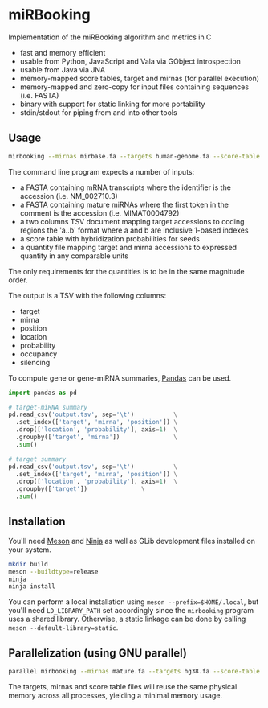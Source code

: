 # miRBooking

Implementation of the miRBooking algorithm and metrics in C

 - fast and memory efficient
 - usable from Python, JavaScript and Vala via GObject introspection
 - usable from Java via JNA
 - memory-mapped score tables, target and mirnas (for parallel execution)
 - memory-mapped and zero-copy for input files containing sequences (i.e. FASTA)
 - binary with support for static linking for more portability
 - stdin/stdout for piping from and into other tools

## Usage

```bash
mirbooking --mirnas mirbase.fa --targets human-genome.fa --score-table scores [--output output.tsv] [--threshold] [--log-base] [quantities]
```

The command line program expects a number of inputs:

 - a FASTA containing mRNA transcripts where the identifier is the accession
   (i.e. NM_002710.3)
 - a FASTA containing mature miRNAs where the first token in the comment is the
   accession (i.e. MIMAT0004792)
 - a two columns TSV document mapping target accessions to coding regions the
   'a..b' format where a and b are inclusive 1-based indexes
 - a score table with hybridization probabilities for seeds
 - a quantity file mapping target and mirna accessions to expressed quantity in
   any comparable units

The only requirements for the quantities is to be in the same magnitude order.

The output is a TSV with the following columns:

 - target
 - mirna
 - position
 - location
 - probability
 - occupancy
 - silencing

To compute gene or gene-miRNA summaries, [Pandas](https://pandas.pydata.org/)
can be used.

```python
import pandas as pd

# target-miRNA summary
pd.read_csv('output.tsv', sep='\t')           \
  .set_index(['target', 'mirna', 'position']) \
  .drop(['location', 'probability'], axis=1)  \
  .groupby(['target', 'mirna'])               \
  .sum()

# target summary
pd.read_csv('output.tsv', sep='\t')           \
  .set_index(['target', 'mirna', 'position']) \
  .drop(['location', 'probability'], axis=1)  \
  .groupby(['target'])               \
  .sum()
```

## Installation

You'll need [Meson](http://mesonbuild.com/) and [Ninja](http://ninja-build.org/)
as well as GLib development files installed on your system.

```bash
mkdir build
meson --buildtype=release
ninja
ninja install
```

You can perform a local installation using `meson --prefix=$HOME/.local`, but you'll need `LD_LIBRARY_PATH` set accordingly since the `mirbooking` program uses a shared library. Otherwise, a static linkage can be done by calling `meson --default-library=static`.

## Parallelization (using GNU parallel)

```bash
parallel mirbooking --mirnas mature.fa --targets hg38.fa --score-table scores ::: wildtype.tsv over-expression.tsv
```

The targets, mirnas and score table files will reuse the same physical memory
across all processes, yielding a minimal memory usage.

